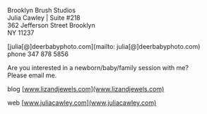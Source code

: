 Brooklyn Brush Studios  
Julia Cawley | Suite #218  
362 Jefferson Street Brooklyn  
NY 11237
 
[julia[@]deerbabyphoto.com](mailto: julia[@]deerbabyphoto.com)  
phone 347 878 5856
 
Are you interested in a newborn/baby/family session with me?  
Please email me.  


blog [www.lizandjewels.com](www.lizandjewels.com)

web [www.juliacawley.com](www.juliacawley.com)

